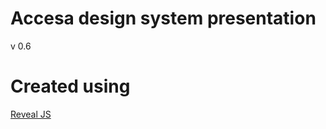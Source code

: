# Accesa design system presentation
v 0.6

# Created using

[Reveal JS](https://github.com/hakimel/reveal.js)
